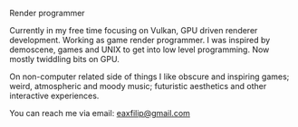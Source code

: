 
Render programmer

Currently in my free time focusing on Vulkan, GPU driven renderer development. Working as game render programmer. I was inspired by demoscene, games and UNIX to get into low level programming. Now mostly twiddling bits on GPU.

On non-computer related side of things I like obscure and inspiring games; weird, atmospheric and moody music; futuristic aesthetics and other interactive experiences.

You can reach me via email: eaxfilip@gmail.com
